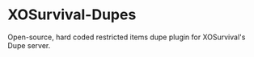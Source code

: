 # XOSurvival-Dupes

Open-source, hard coded restricted items dupe plugin for XOSurvival's Dupe server.
